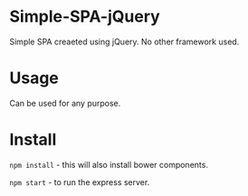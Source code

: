 # Simple-SPA-jQuery
Simple SPA creaeted using jQuery. No other framework used.

# Usage
Can be used for any purpose.

# Install
`npm install` - this will also install bower components.

`npm start` - to run the express server.

